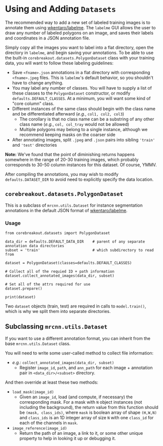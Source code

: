 # Using and Adding `Datasets`

The recommended way to add a new set of labeled training images is to annotate them using [wkentaro/labelme](https://github.com/wkentaro/labelme). The `labelme` GUI allows the user to draw any number of labeled polygons on an image, and saves their labels and coordinates in a JSON annotation file.

Simply copy all the images you want to label into a flat directory, open the directory in `labelme`, and begin saving your annotations. To be able to use the built-in `corebreakout.datasets.PolygonDataset` class with your training data, you will want to follow these labeling guidelines:

- Save `<fname>.json` annotations in a flat directory with corresponding `<fname>.jpeg` files. This is `labelme`'s default behavior, so you shouldn't have to change anything.
- You may label any number of classes. You will have to supply a list of these classes to the `PolygonDataset` constructor, or modify `defaults.DEFAULT_CLASSES`. At a minimum, you will want some kind of "core column" class.
- Different instances of the same class should begin with the class name and be differentiated afterward (*e.g.*, `col1, col2, col3`)
  - The corollary is that no class name can be a substring of any other class name (*e.g.*, `col, col_tray` would not be allowed)
  - Multiple polygons may belong to a single instance, although we recommend keeping masks on the coarser side
- After annotating images, split `.jpeg` and `.json` pairs into sibling `'train'` and `'test'` directories

**Note:** We've found that the point of diminishing returns happens somewhere in the range of 20-30 training images, which probably corresponds to 30-50 column instances for this dataset. Of course, YMMV.

After compiling the annotations, you may wish to modify `defaults.DATASET_DIR` to avoid need to explicitly specify the data location.

## `corebreakout.datasets.PolygonDataset`

This is a subclass of `mrcnn.utils.Dataset` for instance segmentation annotations in the default JSON format of [wkentaro/labelme](https://github.com/wkentaro/labelme).

### Usage

```
from corebreakout.datasets import PolygonDataset

data_dir = defaults.DEFAULT_DATA_DIR    # parent of any separate annotation data directories
subset = 'train'                        # which subdirectory to read from

dataset = PolygonDataset(classes=defaults.DEFAULT_CLASSES)

# Collect all of the requied ID + path information
dataset.collect_annotated_images(data_dir, subset)

# Set all of the attrs required for use
dataset.prepare()

print(dataset)
```

Two `dataset` objects (train, test) are required in calls to `model.train()`, which is why we split them into separate directories.

## Subclassing `mrcnn.utils.Dataset`

If you want to use a different annotation format, you can inherit from the base `mrcnn.utils.Dataset` class.

You will need to write some user-called method to collect file information:
- *e.g.*: `collect_annotated_images(data_dir, subset)`
  - Register `image_id`, `path`, and `ann_path` for each image + annotation pair in `<data_dir>/<subset>` directory.

And then override at least these two methods:
- `load_mask(image_id)`
  - Given an `image_id`, load (and compute, if necessary) the corresponding mask. For a mask with `N` object instances (not including the background), the return value from this function should be `(mask, class_ids)`, where `mask` is boolean array of shape `(H,W,N)` and `class_ids` is an 1D integer array of size `N` with one `class_id` for each of the channels in `mask`.
- `image_reference(image_id)`
  - Return the path of an image, a link to it, or some other unique property to help in looking it up or debugging it.
